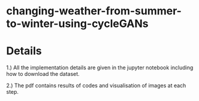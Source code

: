 # changing-weather-from-summer-to-winter-using-cycleGANs
# Details
1.) All the implementation details are given in the jupyter notebook including how to download the dataset.

2.) The pdf contains results of codes and visualisation of images at each step.
